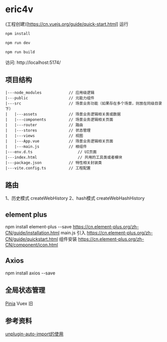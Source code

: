 # eric4v
(工程创建)[https://cn.vuejs.org/guide/quick-start.html]
运行

```sh
npm install
```

```sh
npm run dev
```

```sh
npm run build
```
访问:   http://localhost:5174/


## 项目结构
```shell
|---node_modules 			// 应用级逻辑
|---public			        // 元能力组件
|---src 			        // 场景业务功能（如果存在多个场景，则放在同级目录下）
|   |---assets 				// 场景业务逻辑相关类或数据
|   |---components			// 场景业务逻辑相关页面
|   |---router				// 路由
|   |---stores				// 状态管理
|   |---views				// 视图
|   |---App.vue				// 场景业务逻辑相关页面
|   |---main.js				// 根组件
|---env.d.ts 					// UI页面
|---index.html 					// 共用的工具类或者模块
|---package.json 			// 特性相关封装类
|---vite.config.ts 			// 工程配置

```
## 路由
1、历史模式 createWebHistory
2、hash模式 createWebHashHistory

## element plus
npm install element-plus --save
https://cn.element-plus.org/zh-CN/guide/installation.html
main.js 引入
https://cn.element-plus.org/zh-CN/guide/quickstart.html
组件安装
https://cn.element-plus.org/zh-CN/component/icon.html

## Axios
npm install axios --save

## 全局状态管理 

[Pinia](https://pinia.vuejs.org/zh/core-concepts/) 
Vuex 旧

## 参考资料
[unplugin-auto-import的使用](https://juejin.cn/post/7220258409446080568)
